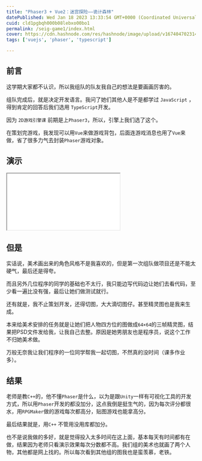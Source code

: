 ```yaml
---
title: "Phaser3 + Vue2：迷宫探险——诡计森林"
datePublished: Wed Jan 18 2023 13:33:54 GMT+0000 (Coordinated Universal Time)
cuid: cld1pgbqh000b08lebxo00bo1
permalink: /seig-game1/index.html
cover: https://cdn.hashnode.com/res/hashnode/image/upload/v1674047023146/f1b5a53a-60e9-45b5-a17b-31499defda28.png
tags: ['vuejs', 'phaser', 'typescript']

---
```


## 前言

这学期大家都不认识，所以我组队的队友我自己的想法是要画画厉害的。

组队完成后，就是决定开发语言。我问了她们其他人是不是都学过 `JavaScript` ，得到肯定的回答后我们选用 `TypeScript`开发。

因为 `2D游戏引擎课` 前期是上`Phaser3`，所以，引擎上我们选了这个。

在策划完游戏，我发现可以用`Vue`来做游戏背包，后面连游戏消息也用了`Vue`来做，省了很多力气去封装`Phaser`游戏对象。

## 演示

<iframe src="//player.bilibili.com/player.html?aid=904192349&amp;bvid=BV1qP4y1i7kn&amp;cid=934238052&amp;page=1" class="bilibili"> </iframe>

## 但是

实话说，美术画出来的角色风格不是我喜欢的，但是第一次组队做项目还是不能太硬气，最后还是得夸。

而且另外几位程序的同学的基础也不太行，我只能边写代码边让她们去看代码，至少看一遍比没有强，最后让她们做测试就行。

还有就是，我不止策划开发，还得切图，大大滴切图仔。甚至精灵图也是我来生成。

本来给美术安排的任务就是让她们把人物四方位的图做成`64×64`的三帧精灵图，结果把PSD文件发给我，让我自己去整。原因是她男朋友也是程序员，说这个工作不归她美术做。

万般无奈我让我们程序的一位同学帮我一起切图，不然真的没时间（课多作业多）。

## 结果

老师是教`C++`的，他不懂`Phaser`是什么，以为是跟`Unity`一样有可视化工具的开发方式，所以用`Phaser`开发的都没加分，这点我倒是挺生气的，因为每次评分都很水，用`RPGMaker`做的游戏每次都高分，贴图游戏也能拿高分。

最后结果就是，用`C++` 不管用没用库都加分。

也不是说我做的多好，就是觉得投入太多时间在这上面，基本每天有时间都有在做，结果因为老师只看演示效果每次分数都不高。我们组的美术也就画了两个人物，其他都是网上找的。所以每次看到其他组的图我也是蛮羡慕，老铁。